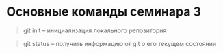 # Основные команды семинара 3

>git init – инициализация локального репозитория

>git status – получить информацию от git о его текущем состоянии